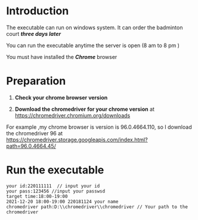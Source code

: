 

# Introduction

The executable can run on windows system. It can order the badminton court ***three days later***

You can run the executable anytime the server is open (8 am to 8 pm )

You must have installed the ***Chrome*** browser

# Preparation

1. **Check your chrome browser version**	

2. **Download the chromedriver for your chrome version** at https://chromedriver.chromium.org/downloads

For example ,my chrome browser is version is 96.0.4664.110, so I download the chromedriver 96 at https://chromedriver.storage.googleapis.com/index.html?path=96.0.4664.45/

# Run the executable

```
your id:220111111  // input your id
your pass:123456 //input your passwsd
target time:18:00-19:00
2021-12-20 18:00-19:00 220181124 your name
chromedriver path:D:\\chromedriver\\chromedriver // Your path to the chromedriver
```





